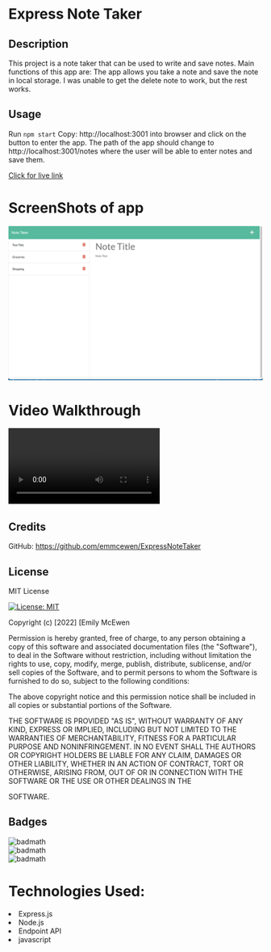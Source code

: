 # Express Note Taker

## Description

This project is a note taker that can be used to write and save notes. 
Main functions of this app are: 
The app allows you take a note and save the note in local storage. I was unable to get the delete note to work, but the rest works.

## Usage
Run `npm start`
Copy: http://localhost:3001 into browser and click on the button to enter the app. The path of the app should change to http://localhost:3001/notes where the user will be able to enter notes and save them.

 <a href="https://pacific-ravine-09437.herokuapp.com/">Click for live link</a>

# ScreenShots of app
![screenshot1](Assets/Express%20NoteTaker.png)

# Video Walkthrough
![Video](Assets/ExpressNoteTaker_walkthrough.mov)

## Credits

GitHub: https://github.com/emmcewen/ExpressNoteTaker

## License
MIT License

[![License: MIT](https://img.shields.io/badge/License-MIT-yellow.svg)](https://opensource.org/licenses/MIT)

Copyright (c) [2022] [Emily McEwen

Permission is hereby granted, free of charge, to any person obtaining a copy
of this software and associated documentation files (the "Software"), to deal
in the Software without restriction, including without limitation the rights
to use, copy, modify, merge, publish, distribute, sublicense, and/or sell
copies of the Software, and to permit persons to whom the Software is
furnished to do so, subject to the following conditions:

The above copyright notice and this permission notice shall be included in all
copies or substantial portions of the Software.

THE SOFTWARE IS PROVIDED "AS IS", WITHOUT WARRANTY OF ANY KIND, EXPRESS OR
IMPLIED, INCLUDING BUT NOT LIMITED TO THE WARRANTIES OF MERCHANTABILITY,
FITNESS FOR A PARTICULAR PURPOSE AND NONINFRINGEMENT. IN NO EVENT SHALL THE
AUTHORS OR COPYRIGHT HOLDERS BE LIABLE FOR ANY CLAIM, DAMAGES OR OTHER
LIABILITY, WHETHER IN AN ACTION OF CONTRACT, TORT OR OTHERWISE, ARISING FROM,
OUT OF OR IN CONNECTION WITH THE SOFTWARE OR THE USE OR OTHER DEALINGS IN THE

SOFTWARE.

## Badges

![badmath](https://img.shields.io/static/v1?label=JavaScript&message=72%&color=blue)<br>
![badmath](https://img.shields.io/static/v1?label=Handlebars&message=23%&color=orange)<br>
![badmath](https://img.shields.io/static/v1?label=CSS&message=4%&color=yellow)<br>


# Technologies Used:
<li>Express.js</li>
<li> Node.js</li>
<li>Endpoint API</li>
<li>javascript</li>


  
  




  
  